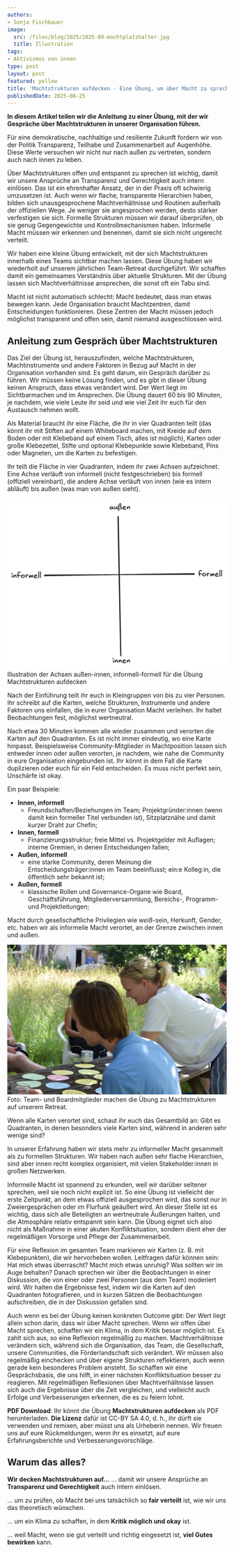 ```yaml
---
authors:
- Sonja Fischbauer
image:
  src: /files/blog/2025/2025-09-machtplatzhalter.jpg
  title: Illustration
tags:
- Aktivismus von innen
type: post
layout: post
featured: yellow
title: 'Machtstrukturen aufdecken - Eine Übung, um über Macht zu sprechen'
publishedDate: 2025-08-25
---
```


**In diesem Artikel teilen wir die Anleitung zu einer Übung,  mit der wir Gespräche über Machtstrukturen in unserer Organisation führen.** 

Für eine demokratische, nachhaltige und resiliente Zukunft fordern wir von der Politik Transparenz, Teilhabe und Zusammenarbeit auf Augenhöhe. Diese Werte versuchen wir nicht nur nach außen zu vertreten, sondern auch nach innen zu leben. 

Über Machtstrukturen offen und entspannt zu sprechen ist wichtig, damit wir unsere Ansprüche an Transparenz und Gerechtigkeit auch intern einlösen. Das ist ein ehrenhafter Ansatz, der in der Praxis oft schwierig umzusetzen ist. Auch wenn wir flache, transparente Hierarchien haben, bilden sich unausgesprochene Machtverhältnisse und Routinen außerhalb der offiziellen Wege. Je weniger sie angesprochen werden, desto stärker verfestigen sie sich. Formelle Strukturen müssen wir darauf überprüfen, ob sie genug Gegengewichte und Kontrollmechanismen haben. Informelle Macht müssen wir erkennen und benennen, damit sie sich nicht ungerecht verteilt.

Wir haben eine kleine Übung entwickelt, mit der sich Machtstrukturen innerhalb eines Teams sichtbar machen lassen. Diese Übung haben wir wiederholt auf unserem jährlichen Team-Retreat durchgeführt. Wir schaffen damit ein gemeinsames Verständnis über aktuelle Strukturen. Mit der Übung lassen sich Machtverhältnisse ansprechen, die sonst oft ein Tabu sind. 

Macht ist nicht automatisch schlecht: Macht bedeutet, dass man etwas bewegen kann. Jede Organisation braucht Machtzentren, damit Entscheidungen funktionieren. Diese Zentren der Macht müssen jedoch möglichst transparent und offen sein, damit niemand ausgeschlossen wird.


## Anleitung zum Gespräch über Machtstrukturen

Das Ziel der Übung ist, herauszufinden, welche Machtstrukturen, Machtinstrumente und andere Faktoren in Bezug auf Macht in der Organisation vorhanden sind. Es geht darum, ein Gespräch darüber zu führen. Wir müssen keine Lösung finden, und es gibt in dieser Übung keinen Anspruch, dass etwas verändert wird. Der Wert liegt im Sichtbarmachen und im Ansprechen.
Die Übung dauert 60 bis 90 Minuten, je nachdem, wie viele Leute ihr seid und wie viel Zeit ihr euch für den Austausch nehmen wollt.


Als Material braucht ihr eine Fläche, die ihr in vier Quadranten teilt (das könnt ihr mit Stiften auf einem Whiteboard machen, mit Kreide auf dem Boden oder mit Klebeband auf einem Tisch, alles ist möglich), Karten oder große Klebezettel, Stifte und optional Klebepunkte sowie Klebeband, Pins oder Magneten, um die Karten zu befestigen. 


Ihr teilt die Fläche in vier Quadranten, indem ihr zwei Achsen aufzeichnet. Eine Achse verläuft von informell (nicht festgeschrieben) bis formell (offiziell vereinbart), die andere Achse verläuft von innen (wie es intern abläuft) bis außen (was man von außen sieht). 

![Illustration von vier Achsen: außen-innen, informell-formell](/files/blog/2025/2025-09-macht-achsen.png)<br>
 Illustration der Achsen außen-innen, informell-formell für die Übung Machtstrukturen aufdecken

Nach der Einführung teilt ihr euch in Kleingruppen von bis zu vier Personen. Ihr schreibt auf die Karten, welche Strukturen, Instrumente und andere Faktoren uns einfallen, die in eurer Organisation Macht verleihen. Ihr haltet Beobachtungen fest, möglichst wertneutral. 

Nach etwa 30 Minuten kommen alle wieder zusammen und verorten die Karten auf den Quadranten. Es ist nicht immer eindeutig, wo eine Karte hinpasst. Beispielsweise Community-Mitglieder in Machtposition lassen sich entweder innen oder außen verorten, je nachdem, wie nahe die Community in eure Organisation eingebunden ist. Ihr könnt in dem Fall die Karte duplizieren oder euch für ein Feld entscheiden. Es muss nicht perfekt sein, Unschärfe ist okay.

Ein paar Beispiele:
  - **Innen, informell**
    - Freundschaften/Beziehungen im Team; Projektgründer:innen (wenn damit kein formeller Titel verbunden ist), Sitzplatznähe und damit kurzer Draht zur Chefin;
  - **Innen, formell**
    - Finanzierungsstruktur; freie Mittel vs. Projektgelder mit Auflagen; interne Gremien, in denen Entscheidungen fallen; 
  - **Außen, informell**
    - eine starke Community, deren Meinung die Entscheidungsträger:innen im Team beeinflusst; ein:e Kolleg:in, die öffentlich sehr bekannt ist;
  - **Außen, formell**
    - klassische Rollen und Governance-Organe wie Board, Geschäftsführung, Mitgliederversammlung, Bereichs-, Programm- und Projektleitungen;

Macht durch gesellschaftliche Privilegien wie *weiß*-sein, Herkunft, Gender, etc. haben wir als informelle Macht verortet, an der Grenze zwischen innen und außen. 

![Foto von Menschen, die um einen Holztisch sitzen und Karten auflegen](/files/blog/2025/2025-09-Machtstrukturen.jpg)<br>
Foto: Team- und Boardmitglieder machen die Übung zu Machtstrukturen auf unserem Retreat.

Wenn alle Karten verortet sind, schaut ihr euch das Gesamtbild an: Gibt es Quadranten, in denen besonders viele Karten sind, während in anderen sehr wenige sind? 

In unserer Erfahrung haben wir stets mehr zu informeller Macht gesammelt als zu formellen Strukturen. Wir haben nach außen sehr flache Hierarchien, sind aber innen recht komplex organisiert, mit vielen Stakeholder:innen in großen Netzwerken.

Informelle Macht ist spannend zu erkunden, weil wir darüber seltener sprechen, weil sie noch nicht explizit ist. So eine Übung ist vielleicht der erste Zeitpunkt, an dem etwas offiziell ausgesprochen wird, das sonst nur in Zweiergesprächen oder im Flurfunk geäußert wird. An dieser Stelle ist es wichtig, dass sich alle Beteiligten an wertneutrale Äußerungen halten, und die Atmosphäre relativ entspannt sein kann. Die Übung eignet sich also nicht als Maßnahme in einer akuten Konfliktsituation, sondern dient eher der regelmäßigen Vorsorge und Pflege der Zusammenarbeit.

Für eine Reflexion im gesamten Team markieren wir Karten (z. B. mit Klebepunkten), die wir hervorheben wollen. Leitfragen dafür können sein: Hat mich etwas überrascht? Macht mich etwas unruhig? Was sollten wir im Auge behalten? Danach sprechen wir über die Beobachtungen in einer Diskussion, die von einer oder zwei Personen (aus dem Team) moderiert wird. Wir halten die Ergebnisse fest, indem wir die Karten auf den Quadranten fotografieren, und in kurzen Sätzen die Beobachtungen aufschreiben, die in der Diskussion gefallen sind. 

Auch wenn es bei der Übung keinen konkreten Outcome gibt: Der Wert liegt allein schon darin, dass wir über Macht sprechen. Wenn wir offen über Macht sprechen, schaffen wir ein Klima, in dem Kritik besser möglich ist. Es zahlt sich aus, so eine Reflexion regelmäßig zu machen. Machtverhältnisse verändern sich, während sich die Organisation, das Team, die Gesellschaft, unsere Communities, die Förderlandschaft sich verändert. Wir müssen also regelmäßig einchecken und über eigene Strukturen reflektieren, auch wenn gerade kein besonderes Problem ansteht. So schaffen wir eine Gesprächsbasis, die uns hilft, in einer nächsten Konfliktsituation besser zu reagieren. Mit regelmäßigen Reflexionen über Machtverhältnisse lassen sich auch die Ergebnisse über die Zeit vergleichen, und vielleicht auch Erfolge und Verbesserungen erkennen, die es zu feiern lohnt. 

**PDF Download**: Ihr könnt die Übung **Machtstrukturen aufdecken** als PDF herunterladen. 
**Die Lizenz** dafür ist CC-BY SA 4.0, d. h., ihr dürft sie verwenden und remixen, aber müsst uns als Urheberin nennen. Wir freuen uns auf eure Rückmeldungen, wenn ihr es einsetzt, auf eure Erfahrungsberichte und Verbesserungsvorschläge.

## Warum das alles?

**Wir decken Machtstrukturen auf...**
... damit wir unsere Ansprüche an **Transparenz und Gerechtigkeit** auch intern einlösen.

... um zu prüfen, ob Macht bei uns tatsächlich so **fair verteilt** ist, wie wir uns das theoretisch wünschen.

... um ein Klima zu schaffen, in dem **Kritik möglich und okay** ist.

... weil Macht, wenn sie gut verteilt und richtig eingesetzt ist, **viel Gutes bewirken** kann.

